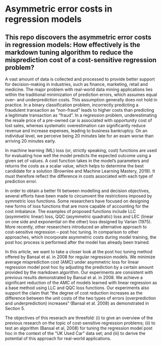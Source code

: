 # Asymmetric error costs in regression models

## This repo discovers the asymmetric error costs in regression models: How effectively is the markdown tuning algorithm to reduce the misprediction cost of a cost-sensitive regression problem?

A vast amount of data is collected and processed to provide better support for decision-making in industries, such as finance, marketing, retail and medicine. The major problem with real-world data mining applications lies within the traditional minimization of prediction errors, which assumes equal over- and underprediction costs. This assumption generally does not hold in practice. In a binary classification problem, incorrectly predicting a fraudulent transaction as “non-fraud” leads to higher costs than predicting a legitimate transaction as “fraud”. In a regression problem, underestimating the resale price of a pre-owned car is associated with opportunity cost of lost sales, whereas systematic overestimation can significantly reduce revenue and increase expenses, leading to business bankruptcy. On an individual level, we perceive being 20 minutes late for an exam worse than arriving 20 minutes early.

In machine learning (ML) loss (or, strictly speaking, cost) functions are used for evaluating how well the model predicts the expected outcome using a given set of values. A cost function takes in the model’s parameters and returns the costs as a scalar value, which helps to determine the best candidate for a solution (Brownlee and Machine Learning Mastery, 2019). It must therefore reflect the difference in costs associated with each type of prediction error. 

In order to obtain a better fit between modelling and decision objectives, several efforts have been made to circumvent the restrictions imposed by symmetric loss functions. Some researchers have focused on designing new forms of loss functions that are more capable of accounting for the cost imbalance. The examples of proposed functions include LLC (asymmetric linear) loss, QQC (asymmetric quadratic) loss and LEC (linear on one side and exponential on the other) loss designed by Varian (1975). More recently, other researchers introduced an alternative approach to cost-sensitive regression – post hoc tuning. In comparison to other approaches, which incorporate asymmetric costs during model training, the post hoc process is performed after the model has already been trained. 

In this article, we want to take a closer look at the post hoc tuning method offered by Bansal et al. in 2008 for regular regression models. We minimize average misprediction cost (AMC) under asymmetric loss for linear regression model post hoc by adjusting the prediction by a certain amount provided by the markdown algorithm. Our experiments are consistent with previous results demonstrated by Bansal et al. in 2008. We achieve a significant reduction of the AMC of models learned with linear regression as a base method using LLC and QQC loss functions. Our experiments also support the claim that “the degree of cost reduction increases as the difference between the unit costs of the two types of errors (overprediction and underprediction) increases“ (Bansal et al. 2008) as demonstrated in Section 5.  

The objectives of this reserach are threefold: (i) to give an overview of the previous research on the topic of cost-sensitive regression problems; (ii) to test an algorithm (Bansal et al, 2008) for tuning the regression model post hoc in the context of the “UK Used Car” data set; and (iii) to derive the potential of this approach for real-world applications.
